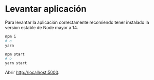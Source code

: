 # Levantar aplicación

Para levantar la aplicación correctamente recomiendo tener instalado la version estable de Node mayor a 14.

```bash
npm i
# o
yarn

npm start
# o
yarn start
```

Abrir [http://localhost:5000](http://localhost:5000).
